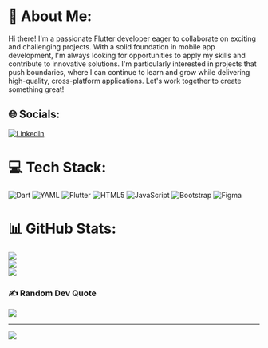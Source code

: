 # 💫 About Me:
Hi there! I'm a passionate Flutter developer eager to collaborate on exciting and challenging projects. With a solid foundation in mobile app development, I'm always looking for opportunities to apply my skills and contribute to innovative solutions. I'm particularly interested in projects that push boundaries, where I can continue to learn and grow while delivering high-quality, cross-platform applications. Let's work together to create something great!


## 🌐 Socials:
[![LinkedIn](https://img.shields.io/badge/LinkedIn-%230077B5.svg?logo=linkedin&logoColor=white)](https://linkedin.com/in/https://www.linkedin.com/in/atiqahmad919/) 

# 💻 Tech Stack:
![Dart](https://img.shields.io/badge/dart-%230175C2.svg?style=for-the-badge&logo=dart&logoColor=white) ![YAML](https://img.shields.io/badge/yaml-%23ffffff.svg?style=for-the-badge&logo=yaml&logoColor=151515) ![Flutter](https://img.shields.io/badge/Flutter-%2302569B.svg?style=for-the-badge&logo=Flutter&logoColor=white) ![HTML5](https://img.shields.io/badge/html5-%23E34F26.svg?style=for-the-badge&logo=html5&logoColor=white) ![JavaScript](https://img.shields.io/badge/javascript-%23323330.svg?style=for-the-badge&logo=javascript&logoColor=%23F7DF1E) ![Bootstrap](https://img.shields.io/badge/bootstrap-%238511FA.svg?style=for-the-badge&logo=bootstrap&logoColor=white) ![Figma](https://img.shields.io/badge/figma-%23F24E1E.svg?style=for-the-badge&logo=figma&logoColor=white)
# 📊 GitHub Stats:
![](https://github-readme-stats.vercel.app/api?username=atiqahmad919&theme=shadow_green&hide_border=false&include_all_commits=true&count_private=true)<br/>
![](https://github-readme-streak-stats.herokuapp.com/?user=atiqahmad919&theme=shadow_green&hide_border=false)<br/>
![](https://github-readme-stats.vercel.app/api/top-langs/?username=atiqahmad919&theme=shadow_green&hide_border=false&include_all_commits=true&count_private=true&layout=compact)

### ✍️ Random Dev Quote
![](https://quotes-github-readme.vercel.app/api?type=horizontal&theme=radical)

---
[![](https://visitcount.itsvg.in/api?id=atiqahmad919&icon=0&color=0)](https://visitcount.itsvg.in)

<!-- Proudly created with GPRM ( https://gprm.itsvg.in ) -->
